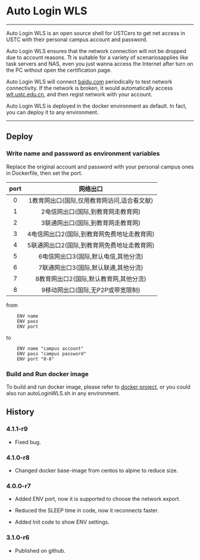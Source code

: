 # Auto Login WLS

---

Auto Login WLS is an open source shell for USTCers to get net access in USTC with their personal campus account and password.

Auto Login WLS ensures that the network connection will not be dropped due to account reasons. Tt is suitable for a variety of scenariosapplies like task servers and NAS, even you just wanna access the Internet after turn on the PC without open the certification page.

Auto Login WLS will connect [baidu.com](http://baidu.com/) periodically to test network connectivity. If the network is broken, It would automatically access [wlt.ustc.edu.cn](http://202.38.64.59/cgi-bin/ip), and then regist network with your account.

Auto Login WLS is deployed in the docker environment as default. In fact, you can deploy it to any environment.

---

## Deploy

### Write name and password as environment variables

Replace the original account and password with your personal campus ones in Dockerfile, then set the port.

|port|网络出口|
|:-:|:-:|
|0|1教育网出口(国际,仅用教育网访问,适合看文献)|
|1|2电信网出口(国际,到教育网走教育网)|
|2|3联通网出口(国际,到教育网走教育网)|
|3|4电信网出口2(国际,到教育网免费地址走教育网)|
|4|5联通网出口2(国际,到教育网免费地址走教育网)|
|5|6电信网出口3(国际,默认电信,其他分流)|
|6|7联通网出口3(国际,默认联通,其他分流)|
|7|8教育网出口2(国际,默认教育网,其他分流)|
|8|9移动网出口(国际,无P2P或带宽限制)|

from
```
	ENV name
	ENV pass
	ENV port
```

to
```
	ENV name "campus account"
	ENV pass "campus password"
	ENV port "0-8"
```

### Build and Run docker image

To build and run docker image, please refer to [docker project](https://www.docker.com/), or you could also run autoLoginWLS.sh in any environment.

## History

### 4.1.1-r9

* Fixed bug.

### 4.1.0-r8

* Changed docker base-image from centos to alpine to reduce size.

### 4.0.0-r7

* Added ENV port, now it is supported to choose the network export.

* Reduced the SLEEP time in code, now it reconnects faster.

* Added Init code to show ENV settings.

### 3.1.0-r6

* Published on github.